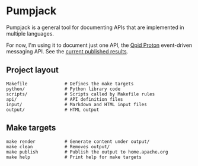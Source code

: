 # Pumpjack

Pumpjack is a general tool for documenting APIs that are implemented
in multiple languages.

For now, I'm using it to document just one API, the
[Qpid Proton](http://qpid.apache.org/proton/index.html) event-driven
messaging API.  See the
[current published results](http://home.apache.org/~jross/pumpjack/).

## Project layout

    Makefile              # Defines the make targets
    python/               # Python library code
    scripts/              # Scripts called by Makefile rules
    api/                  # API definition files
    input/                # Markdown and HTML input files
    output/               # HTML output

## Make targets

    make render           # Generate content under output/
    make clean            # Removes output/
    make publish          # Publish the output to home.apache.org
    make help             # Print help for make targets
